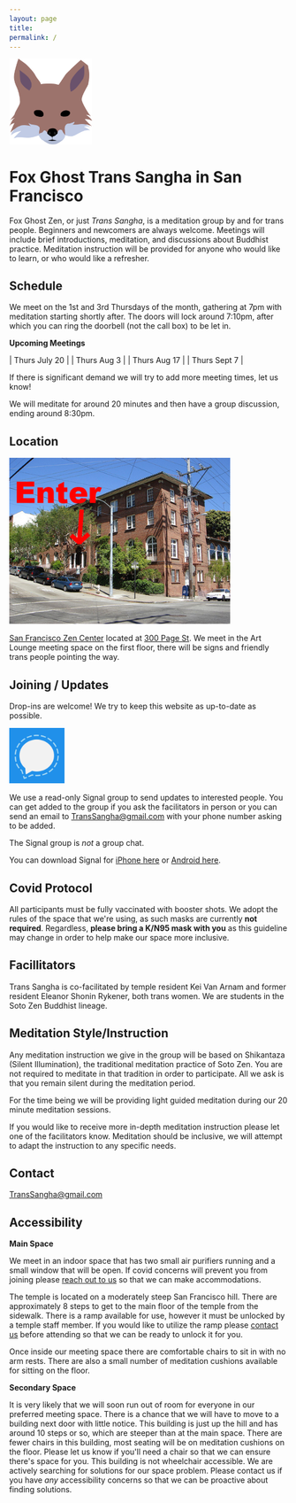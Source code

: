 ```yaml
---
layout: page
title:
permalink: /
---
```



<img src="images/fox-icon-bare.png" alt="an illustration of a ghostly fox, it's very spooky" width="150px"/>

# Fox Ghost Trans Sangha in San Francisco
Fox Ghost Zen, or just _Trans Sangha_, is a meditation group by and for trans people. Beginners and newcomers are always welcome. Meetings will include brief introductions, meditation, and discussions about Buddhist practice. Meditation instruction will be provided for anyone who would like to learn, or who would like a refresher.

## Schedule

We meet on the 1st and 3rd Thursdays of the month, gathering at 7pm with meditation starting shortly after. The doors will lock around 7:10pm, after which you can ring the doorbell (not the call box) to be let in.

**Upcoming Meetings**

| Thurs July 20 |
| Thurs Aug 3   |
| Thurs Aug 17  |
| Thurs Sept 7  |

If there is significant demand we will try to add more meeting times, let us know!

We will meditate for around 20 minutes and then have a group discussion, ending around 8:30pm.

## Location
<img src="images/sfzc.jpg" alt="a photo of the meeting place with an arrow pointing to the entrance" width="400px"/>

[San Francisco Zen Center](https://sfzc.org) located at [300 Page St](https://goo.gl/maps/1tYkRHUwu3E2i5rz5). We meet in the Art Lounge meeting space on the first floor, there will be signs and friendly trans people pointing the way.

## Joining / Updates
Drop-ins are welcome! We try to keep this website as up-to-date as possible.

<img src="images/signal.png" alt="signal app logo" width="100px"/>

We use a read-only Signal group to send updates to interested people. You can get added to the group if you ask the facilitators in person or you can send an email to [TransSangha@gmail.com](mailto:transsangha@gmail.com) with your phone number asking to be added.

The Signal group is *not* a group chat.

You can download Signal for [iPhone here](https://apps.apple.com/us/app/signal-private-messenger/id874139669) or [Android here](https://play.google.com/store/apps/details?id=org.thoughtcrime.securesms).

## Covid Protocol
All participants must be fully vaccinated with booster shots. We adopt the rules of the space that we're using, as such masks are currently **not required**. Regardless, **please bring a K/N95 mask with you** as this guideline may change in order to help make our space more inclusive.

## Facillitators
Trans Sangha is co-facilitated by temple resident Kei Van Arnam and former resident Eleanor Shonin Rykener, both trans women. We are students in the Soto Zen Buddhist lineage.

## Meditation Style/Instruction
Any meditation instruction we give in the group will be based on Shikantaza (Silent Illumination), the traditional meditation practice of Soto Zen. You are not required to meditate in that tradition in order to participate. All we ask is that you remain silent during the meditation period.

For the time being we will be providing light guided meditation during our 20 minute meditation sessions.

If you would like to receive more in-depth meditation instruction please let one of the facilitators know. Meditation should be inclusive, we will attempt to adapt the instruction to any specific needs.

## Contact
[TransSangha@gmail.com](mailto:transsangha@gmail.com)

## Accessibility

**Main Space**

We meet in an indoor space that has two small air purifiers running and a small window that will be open. If covid concerns will prevent you from joining please [reach out to us](mailto:transsangha@gmail.com) so that we can make accommodations.

The temple is located on a moderately steep San Francisco hill. There are approximately 8 steps to get to the main floor of the temple from the sidewalk. There is a ramp available for use, however it must be unlocked by a temple staff member. If you would like to utilize the ramp please [contact us](mailto:transsangha@gmail.com) before attending so that we can be ready to unlock it for you.

Once inside our meeting space there are comfortable chairs to sit in with no arm rests. There are also a small number of meditation cushions available for sitting on the floor.

**Secondary Space**

It is very likely that we will soon run out of room for everyone in our preferred meeting space. There is a chance that we will have to move to a building next door with little notice. This building is just up the hill and has around 10 steps or so, which are steeper than at the main space. There are fewer chairs in this building, most seating will be on meditation cushions on the floor. Please let us know if you'll need a chair so that we can ensure there's space for you. This building is not wheelchair accessible. We are actively searching for solutions for our space problem. Please contact us if you have *any* accessibility concerns so that we can be proactive about finding solutions.
